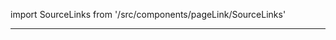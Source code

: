 import SourceLinks from '/src/components/pageLink/SourceLinks'

<SourceLinks component='MemberIdsByTuneName' type='interface' project='attendance-management-system' />

---

